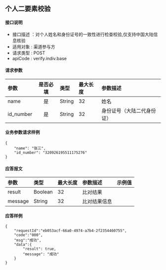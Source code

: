 ## 个人二要素校验

#### 接口说明

* 接口描述 ：对个人姓名和身份证号的一致性进行检查校验,仅支持中国大陆信息核验
* 适用对象 : 渠道参与方
* 请求类型 : POST
* apiCode : verify.indiv.base

#### 请求参数
| 参数 | 是否必填 | 类型 | 最大长度 | 参数描述 |
|:----|:-------:|:-----|:-------|:--------|
| name | 是 | String | 32 | 姓名 |
| id_number | 是 | String | 32 | 身份证号（大陆二代身份证） |


#### 业务参数请求样例
```
{
    "name": "张三",
    "id_number": "320926195511175276"
}
```

#### 应答报文

| 参数 | 类型 | 最大长度 | 参数描述 | 示例值 |
|:----|:----|:--------|:--------|:------|
| result | Boolean | 32 | 比对结果 |  |
| message | String | 32 | 比对结果信息 |  |


#### 应答样例

```
{
    "requestId":"eb053acf-66a0-4974-a7b4-2f2354460755",
    "code":"000",
    "msg":"成功",
    "data":{
        "result": true,
        "message": "成功"
    }
}
```